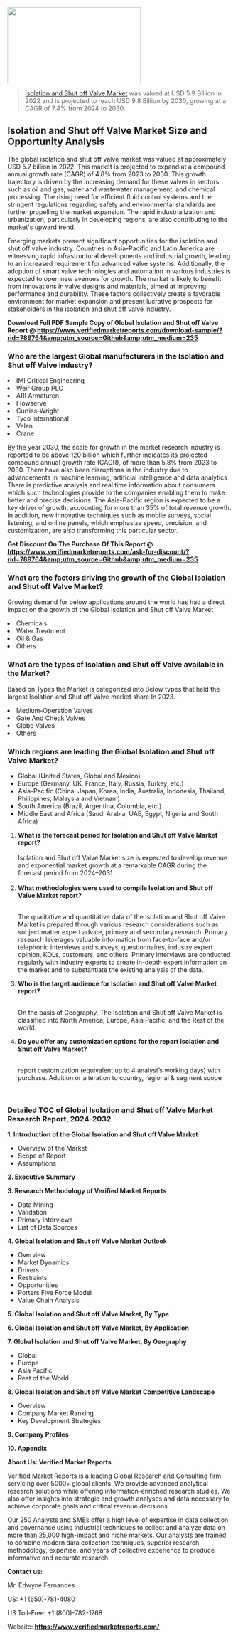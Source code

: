 <img src="https://ffe5etoiles.com/wp-content/uploads/2024/12/MST1-300x171.png" alt="" width="300" height="171" class="alignnone size-medium wp-image-20088" /><blockquote><p><p><a href="https://www.verifiedmarketreports.com/download-sample/?rid=789764&utm_source=Github&utm_medium=235" target="_blank">Isolation and Shut off Valve Market</a> was valued at USD 5.9 Billion in 2022 and is projected to reach USD 9.8 Billion by 2030, growing at a CAGR of 7.4% from 2024 to 2030.</p></blockquote><p><h2>Isolation and Shut off Valve Market Size and Opportunity Analysis</h2><p>The global isolation and shut off valve market was valued at approximately USD 5.7 billion in 2022. This market is projected to expand at a compound annual growth rate (CAGR) of 4.8% from 2023 to 2030. This growth trajectory is driven by the increasing demand for these valves in sectors such as oil and gas, water and wastewater management, and chemical processing. The rising need for efficient fluid control systems and the stringent regulations regarding safety and environmental standards are further propelling the market expansion. The rapid industrialization and urbanization, particularly in developing regions, are also contributing to the market's upward trend.</p><p>Emerging markets present significant opportunities for the isolation and shut off valve industry. Countries in Asia-Pacific and Latin America are witnessing rapid infrastructural developments and industrial growth, leading to an increased requirement for advanced valve systems. Additionally, the adoption of smart valve technologies and automation in various industries is expected to open new avenues for growth. The market is likely to benefit from innovations in valve designs and materials, aimed at improving performance and durability. These factors collectively create a favorable environment for market expansion and present lucrative prospects for stakeholders in the isolation and shut off valve industry.</p></p><p class=""><strong>Download Full PDF Sample Copy of Global Isolation and Shut off Valve Report @ <a href="https://www.verifiedmarketreports.com/download-sample/?rid=789764&amp;utm_source=Github&amp;utm_medium=235" target="_blank">https://www.verifiedmarketreports.com/download-sample/?rid=789764&amp;utm_source=Github&amp;utm_medium=235</a></strong></p><h3 id="" class="">Who are the largest Global manufacturers in the Isolation and Shut off Valve industry?</h3><p><li>IMI Critical Engineering</li><li> Weir Group PLC</li><li> ARI Armaturen</li><li> Flowserve</li><li> Curtiss-Wright</li><li> Tyco International</li><li> Velan</li><li> Crane</li></p><div class=""><div class="" dir="" data-message-author-role="" data-message-id="" data-message-model-slug=""><div class=""><div class=""><div class=""><div class="" dir="" data-message-author-role="" data-message-id="" data-message-model-slug=""><div class=""><div class=""><p>By the year 2030, the scale for growth in the market research industry is reported to be above 120 billion which further indicates its projected compound annual growth rate (CAGR), of more than 5.8% from 2023 to 2030. There have also been disruptions in the industry due to advancements in machine learning, artificial intelligence and data analytics There is predictive analysis and real time information about consumers which such technologies provide to the companies enabling them to make better and precise decisions. The Asia-Pacific region is expected to be a key driver of growth, accounting for more than 35% of total revenue growth. In addition, new innovative techniques such as mobile surveys, social listening, and online panels, which emphasize speed, precision, and customization, are also transforming this particular sector.</p><p><strong>Get Discount On The Purchase Of This Report @&nbsp; <a href="https://www.verifiedmarketreports.com/ask-for-discount/?rid=789764&amp;utm_source=Github&amp;utm_medium=235" target="_blank">https://www.verifiedmarketreports.com/ask-for-discount/?rid=789764&amp;utm_source=Github&amp;utm_medium=235</a></strong></p></div></div></div></div></div></div></div></div><h3 id="" class="">What are the factors driving the growth of the Global Isolation and Shut off Valve Market?</h3><p id="" class="">Growing demand for below applications around the world has had a direct impact on the growth of the Global Isolation and Shut off Valve Market</p><p id="" class=""><li>Chemicals</li><li> Water Treatment</li><li> Oil & Gas</li><li> Others</li></p><h3 id="" class="">What are the types of Isolation and Shut off Valve available in the Market?</h3><p id="" class="">Based on Types the Market is categorized into Below types that held the largest Isolation and Shut off Valve market share In 2023.</p><p id="" class=""><li>Medium-Operation Valves</li><li> Gate And Check Valves</li><li> Globe Valves</li><li> Others</li></p><h3 id="" class="">Which regions are leading the Global Isolation and Shut off Valve Market?</h3><ul><li>Global (United States, Global and Mexico)</li><li>Europe (Germany, UK, France, Italy, Russia, Turkey, etc.)</li><li>Asia-Pacific (China, Japan, Korea, India, Australia, Indonesia, Thailand, Philippines, Malaysia and Vietnam)</li><li>South America (Brazil, Argentina, Columbia, etc.)</li><li>Middle East and Africa (Saudi Arabia, UAE, Egypt, Nigeria and South Africa)</li></ul><p><ol><li><strong>What is the forecast period for Isolation and Shut off Valve Market report?<br /></strong><br /><span data-sheets-root="1" data-sheets-value="{&quot;1&quot;:2,&quot;2&quot;:&quot;XXXX size is expected to develop revenue and exponential market growth at a remarkable CAGR during the forecast period from 2024&ndash;2030.&quot;}" data-sheets-userformat="{&quot;2&quot;:12674,&quot;4&quot;:{&quot;1&quot;:2,&quot;2&quot;:16776960},&quot;10&quot;:2,&quot;11&quot;:0,&quot;15&quot;:&quot;Arial&quot;,&quot;16&quot;:12}">Isolation and Shut off Valve Market size is expected to develop revenue and exponential market growth at a remarkable CAGR during the forecast period from 2024&ndash;2031.</span><br /><br /></li><li><strong>What methodologies were used to compile Isolation and Shut off Valve Market report?<br /><br /></strong><p>The qualitative and quantitative data of the&nbsp;Isolation and Shut off Valve Market is prepared through various research considerations such as subject matter expert advice, primary and secondary research. Primary research leverages valuable information from face-to-face and/or telephonic interviews and surveys, questionnaires, industry expert opinion, KOLs, customers, and others. Primary interviews are conducted regularly with industry experts to create in-depth expert information on the market and to substantiate the existing analysis of the data.&nbsp;</p></li><li><strong>Who is the target audience for Isolation and Shut off Valve Market report?<br /><br /></strong><p>On the basis of Geography, The&nbsp;Isolation and Shut off Valve Market is classified into North America, Europe, Asia Pacific, and the Rest of the world.</p></li><li><strong>Do you offer any customization options for the report Isolation and Shut off Valve Market?<br /><br /></strong><p>report customization (equivalent up to 4 analyst&rsquo;s working days) with purchase. Addition or alteration to country, regional &amp; segment scope</p><p>&nbsp;</p></li></ol></p><h3 id="" class="">Detailed TOC of Global Isolation and Shut off Valve Market Research Report, 2024-2032</h3><p id="" class=""><strong>1. Introduction of the Global Isolation and Shut off Valve Market</strong></p><ul><li>Overview of the Market</li><li>Scope of Report</li><li>Assumptions</li></ul><p id="" class=""><strong>2. Executive Summary</strong></p><p id="" class=""><strong>3. Research Methodology of&nbsp;Verified Market Reports</strong></p><ul><li>Data Mining</li><li>Validation</li><li>Primary Interviews</li><li>List of Data Sources</li></ul><p id="" class=""><strong>4. Global Isolation and Shut off Valve Market Outlook</strong></p><ul><li>Overview</li><li>Market Dynamics</li><li>Drivers</li><li>Restraints</li><li>Opportunities</li><li>Porters Five Force Model</li><li>Value Chain Analysis</li></ul><p id="" class=""><strong>5. Global Isolation and Shut off Valve Market, By&nbsp;Type</strong></p><p id="" class=""><strong>6. Global Isolation and Shut off Valve Market, By Application</strong></p><p id="" class=""><strong>7. Global Isolation and Shut off Valve Market, By Geography</strong></p><ul><li>Global</li><li>Europe</li><li>Asia Pacific</li><li>Rest of the World</li></ul><p id="" class=""><strong>8. Global Isolation and Shut off Valve Market Competitive Landscape</strong></p><ul><li>Overview</li><li>Company Market Ranking</li><li>Key Development Strategies</li></ul><p id="" class=""><strong>9. Company Profiles</strong></p><p id="" class=""><strong>10. Appendix</strong></p><p id="" class=""><strong>About Us: Verified Market Reports</strong></p><p id="" class="">Verified Market Reports is a leading Global Research and Consulting firm servicing over 5000+ global clients. We provide advanced analytical research solutions while offering information-enriched research studies. We also offer insights into strategic and growth analyses and data necessary to achieve corporate goals and critical revenue decisions.</p><p id="" class="">Our 250 Analysts and SMEs offer a high level of expertise in data collection and governance using industrial techniques to collect and analyze data on more than 25,000 high-impact and niche markets. Our analysts are trained to combine modern data collection techniques, superior research methodology, expertise, and years of collective experience to produce informative and accurate research.</p><p id="" class=""><strong>Contact us:</strong></p><p id="" class="">Mr. Edwyne Fernandes</p><p id="" class="">US: +1 (650)-781-4080</p><p id="" class="">US Toll-Free: +1 (800)-782-1768</p><p id="" class="">Website: <a target="" data-test-app-aware-link=""><strong>https://www.verifiedmarketreports.com/</strong></a></p>
